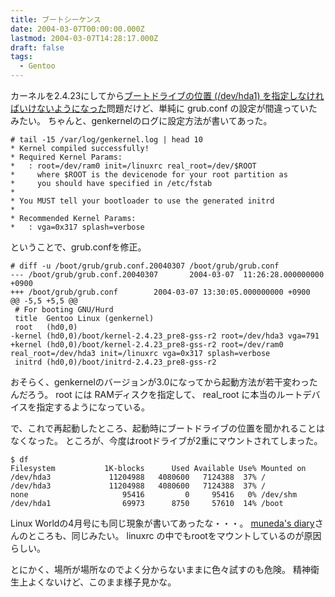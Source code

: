 ```yaml
---
title: ブートシーケンス
date: 2004-03-07T00:00:00.000Z
lastmod: 2004-03-07T14:28:17.000Z
draft: false
tags:
  - Gentoo
---
```


カーネルを2.4.23にしてから[ブートドライブの位置 (/dev/hda1) を指定しなければいけないようになった](/posts/20040302/p01)問題だけど、単純に grub.conf の設定が間違っていたみたい。 ちゃんと、genkernelのログに設定方法が書いてあった。

```
# tail -15 /var/log/genkernel.log | head 10
* Kernel compiled successfully!
* Required Kernel Params:
*   : root=/dev/ram0 init=/linuxrc real_root=/dev/$ROOT
*     where $ROOT is the devicenode for your root partition as
*     you should have specified in /etc/fstab
*
* You MUST tell your bootloader to use the generated initrd
*
* Recommended Kernel Params:
*   : vga=0x317 splash=verbose
```

ということで、grub.confを修正。

```
# diff -u /boot/grub/grub.conf.20040307 /boot/grub/grub.conf
--- /boot/grub/grub.conf.20040307       2004-03-07  11:26:28.000000000 +0900
+++ /boot/grub/grub.conf        2004-03-07 13:30:05.000000000 +0900
@@ -5,5 +5,5 @@
 # For booting GNU/Hurd
 title  Gentoo Linux (genkernel)
 root   (hd0,0)
-kernel (hd0,0)/boot/kernel-2.4.23_pre8-gss-r2 root=/dev/hda3 vga=791
+kernel (hd0,0)/boot/kernel-2.4.23_pre8-gss-r2 root=/dev/ram0 real_root=/dev/hda3 init=/linuxrc vga=0x317 splash=verbose
 initrd (hd0,0)/boot/initrd-2.4.23_pre8-gss-r2
```

おそらく、genkernelのバージョンが3.0になってから起動方法が若干変わったんだろう。 root には RAMディスクを指定して、 real_root に本当のルートデバイスを指定するようになっている。

で、これで再起動したところ、起動時にブートドライブの位置を聞かれることはなくなった。 ところが、今度はrootドライブが2重にマウントされてしまった。

```
$ df
Filesystem           1K-blocks      Used Available Use% Mounted on
/dev/hda3             11204988   4080600   7124388  37% /
/dev/hda3             11204988   4080600   7124388  37% /
none                     95416         0     95416   0% /dev/shm
/dev/hda1                69973      8750     57610  14% /boot
```

Linux Worldの4月号にも同じ現象が書いてあったな・・・。 [muneda's diary](http://mux03.tdiary.net/20040229.html#p06)さんのところも、同じみたい。 linuxrc の中でもrootをマウントしているのが原因らしい。

とにかく、場所が場所なのでよく分からないままに色々試すのも危険。 精神衛生上よくないけど、このまま様子見かな。
